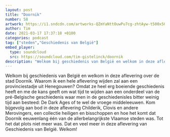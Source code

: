 ```yaml
---
layout: post
title: "Doornik"
number: 58
artwork: https://i1.sndcdn.com/artworks-QZmYaNttOuwPu7cg-zhtAyw-t500x500.jpg
author: Tim
date: 2021-03-17 17:37:18 +0100
categories: podcast
tag: ["steden","Geschiedenis van België"]
embed_player:
  type: soundcloud
  src: https://soundcloud.com/tim-gistelinck/doornik
description: "Welkom bij geschiedenis van België en welkom in deze aflevering over de stad Doornik."
---
```

Welkom bij geschiedenis van België en welkom in deze aflevering over de stad Doornik. Waarom ik een hele aflevering wijden zal aan een provinciestadje uit Henegouwen? Omdat ze heel erg boeiende geschiedenis heeft en me de kans geeft om wat tijd te wijden aan een onderdeel van de pré-Belgische geschiedenis waar men in de geschiedenisles bitter weinig tijd aan besteed: De Dark Ages of te wel de vroege middeleeuwen. Kom bijgevolg aan bod in deze aflevering Childerik, Clovis en andere Merovingers, een collectie heiligen en bisschoppen en hoe het komt dat Doornik eeuwenlang één van de allerbelangrijkste Vlaamse steden was. Tot het dat plots niet meer was. Dat en veel meer in deze aflevering van Geschiedenis van België. Welkom!